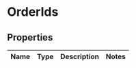 

# OrderIds


## Properties

| Name | Type | Description | Notes |
|------------ | ------------- | ------------- | -------------|




